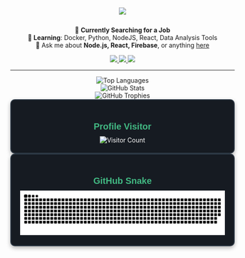 <h1 align="center">
    <img src="https://readme-typing-svg.herokuapp.com/?font=Pacifico&size=35&center=true&vCenter=true&width=500&height=70&duration=4000&lines=Hi+There!+👋;+I'm+MD+Habibullah+Misbah!;" />
</h1>

<div align="center">

  🔭 **Currently Searching for a Job**  
  🌱 **Learning**: Docker, Python, NodeJS, React, Data Analysis Tools  
  💬 Ask me about **Node.js, React, Firebase**, or anything [here](https://tinyurl.com/Misbah7172)
</div>
 
<div align="center"> 
  <a href="mailto:misbah244176@gmail.com">
    <img src="https://img.shields.io/badge/Gmail-333333?style=for-the-badge&logo=gmail&logoColor=red" />
  </a>
  <a href="https://www.linkedin.com/in/md-habibulla-misba/" target="_blank">
    <img src="https://img.shields.io/badge/LinkedIn-0077B5?style=for-the-badge&logo=linkedin&logoColor=white" target="_blank" />
  </a>
  <a href="https://tinyurl.com/Misbah7172" target="_blank">
     <img src="https://img.shields.io/badge/Portfolio-FF5722?style=for-the-badge&logo=todoist&logoColor=white" target="_blank" /> <!-- sqlite, safari, google-chrome are other good icon options -->
  </a>
</div>
<hr/
 </div>
<div align="center">
   <img  src="https://github-readme-stats-salesp07.vercel.app/api/top-langs/?username=misbah7172&hide=HTML&langs_count=8&layout=compact&theme=react&border_radius=10&size_weight=0.5&count_weight=0.5" alt="Top Languages" />
 </div>
<div align="center">
  <img  src="https://github-readme-stats-salesp07.vercel.app/api?username=misbah7172&show_icons=true&theme=react&hide_title=true&include_all_commits=true&count_private=true&border_radius=10" alt="GitHub Stats" />
</div>

<div align="center">
  <img  src="https://github-profile-trophy.vercel.app/?username=misbah7172&theme=react&no-frame=true&border_radius=10" alt="GitHub Trophies" />
</div>

<div align="center" style="border-radius: 10px; border: 2px solid #2e3a46; padding: 20px; background-color: #161b22; color: white; box-shadow: 0px 4px 10px rgba(0, 0, 0, 0.3);">
  <h3 style="font-family: 'Arial', sans-serif; font-size: 20px; margin-bottom: 10px; color: #42b983;">Profile Visitor</h3>
  <img  src="https://profile-counter.glitch.me/misbah7172/count.svg" alt="Visitor Count" />
</div>

<div align="center" style="border-radius: 10px; border: 2px solid #2e3a46; padding: 20px; background-color: #161b22; color: white; box-shadow: 0px 4px 10px rgba(0, 0, 0, 0.3);">
  <h3 style="font-family: 'Arial', sans-serif; font-size: 20px; margin-bottom: 10px; color: #42b983;">GitHub Snake</h3>
  <img src="https://github.com/misbah7172/misbah7172/blob/output/github-snake-dark.svg" alt="Snake GIF" />
</div>
